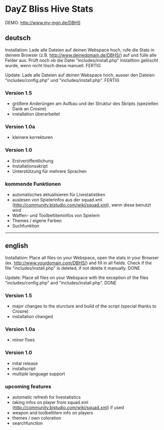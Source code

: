 # DayZ Bliss Hive Stats #
DEMO: http://www.my-mgn.de/DBHS

## deutsch ##
Installation:
Lade alle Dateien auf deinen Webspace hoch, rufe die Stats in deinem Browser (z.B. http://www.deinedomain.de/DBHS/) auf und fülle alle Felder aus.
Prüft noch ob die Datei "includes/install.php" Installtion gelöscht wurde, wenn nicht lösch diese manuell.
FERTIG

Update:
Lade alle Dateien auf deinen Webspace hoch, ausser den Dateien "includes/config.php" und "includes/install.php".
FERTIG

### Version 1.5 ###
+ größere Anderüngen am Aufbau und der Struktur des Skripts (speziellen Dank an Crosire)
+ installation überarbeitet

### Version 1.0a ###
+ kleinere korrekturen

### Version 1.0 ###
+ Erstveröffentlichung
+ Installationsskript
+ Unterstützung für mehrere Sprachen

### kommende Funktionen ###
* automatisches aktualisieren für Livestatistiken
* auslesen von Spielerinfos aus der squad.xml (http://community.bistudio.com/wiki/squad.xml), wenn diese benutzt wird
* Waffen- und Toolbeltiteminfos von Spielern
* Themes / eigene Farben
* Suchfunktion

---------------------------------------

## english ##
Installation:
Place all files on your Webspace, open the stats in your Browser (ex. http://www.yourdomain.com/DBHS/) and fill in all fields.
Check if the file "includes/install.php" is deleted, if not delete it manually.
DONE

Update:
Place all files on your Webspace with the exception of the files "includes/config.php" and "includes/install.php".
DONE

### Version 1.5 ###
+ major changes to the sturcture and build of the script (special thanks to Crosire)
+ installation changed

### Version 1.0a ###
+ minor fixes

### Version 1.0 ###
+ inital release
+ installscript
+ multiple language support

### upcoming features ###
* automatic refresh for livestatistics
* taking infos on player from squad.xml (http://community.bistudio.com/wiki/squad.xml) if used
* weapon and toolbeltitem info on players
* themes / own coloration
* searchfunction

